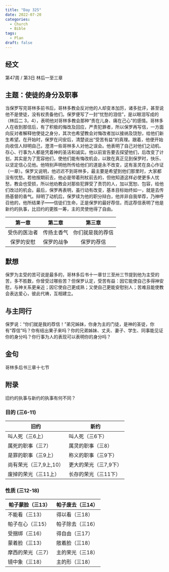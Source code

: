 ```yaml
---
title: "Day 325"
date: 2022-07-20
categories:
  - Church
  - Bible
tags:
  - Plan
draft: false
---
```


## 经文
第47周 / 第3日 林后一至三章

## 主题：使徒的身分及职事
当保罗写完哥林多前书后，哥林多教会反对他的人却变本加厉，诸多批评，甚至说他不是使徒，没有权责备他们。保罗便写了一封“忧愁的泪信”，是以眼泪写成的（林后二  3，4），表明他对哥林多教会那种“责在儿身、痛在己心”的感情。哥林多人在收到那信后，有了积极的悔改及回应，严责犯罪者，所以保罗再写信，一方面向反对者解释他使徒之身分，其次也希望教会对悔改者加以接纳及饶恕，给他们新生希望。在开始时，保罗在问安后，清楚说出“受苦有益”的真理。跟着，他便开始向收信人辩明自己，澄清一些哥林多人对他之误会。他表明了自己对他们之动机、存心、行事为人都是凭着神的圣洁和诚实。他以前宣告要去探望他们，后改变了计划，其实是为了宽容他们，使他们能有悔改机会，以致在真正见到保罗时，快乐、以坚定信心见他。他特别声明他所传给他们的道是永不改变，这有圣灵在良心作证（一章）。保罗又说明，他迟迟不到哥林多，最主要是希望到他们那里时，大家都没有忧愁。若他按期前去，他必是带着刑杖前去的，但他知道这样必使更多人忧愁，教会也受损，所以他劝教会对那些犯罪受了责罚的人，加以宽恕、包容，给他们改过的机会。最后，保罗再表明，虽行动有改变，基本目标始终如一，就是去传扬基督的香气。辩明了动机后，保罗续为他的职分辩白，他并非自我举荐，乃神呼召他的，他所结果子━━信徒们生命，正是保罗的最好荐信，而这荐信表明了他是新约的执事，比旧约的更胜一筹，主的灵使他得了自由。

|   第一章    |   第二章   |    第三章     |
|:--------:|:-------:|:----------:|
|  受伤的医治者  |  传扬主香气  |  你们就是我的荐信  |
|  保罗的安慰   |  保罗的战争  |   保罗的荐信    |

## 默想
保罗为主受的苦可说是最多的，哥林多后书十一章廿三至卅三节提到他为主受的苦，多不胜数，你曾受过哪些苦？但保罗认定，受苦有益：因它能使自己多得神安慰，与神关系更亲近；因它使自己更成熟；又使自己更能安慰别人；苦难且能使教会表达爱心，彼此代祷，互相建立。

## 与主同行
保罗说：“你们就是我的荐信！”弟兄姊妹，你身为主的门徒，是神的圣徒，你有“荐信”吗？你有结出果子来吗？你的兄弟姊妹、丈夫、妻子、学生、同事能见证你的身分吗？你行事为人的表现可以表明你的身分吗？

## 金句
哥林多后书三章十七节

## 附录
旧约的执事与新约的执事有何不同？

### 目的 (三6-11)

| **旧约**       | **新约**     |
| ------------ | ---------- |
 | 叫人死（三6上）    | 叫人死（三6下） |
| 属死的职事（三7）       | 属灵的职事（三8）   |
| 是罪的职事（三9上）      | 称义的职事（三9下）  |
| 尚有荣光（三7,9上,10）  | 更大的荣光（三7,9下） |
| 废掉的荣光（三11上）     | 长存的荣光（三11下） |

### 性质 (三12-18)

| 帕子蒙脸（三13） | 帕子废去（三14） |
| ----------- | ----------- |
| 不能看（三13）  | 得以看（三18）  |
| 帕子在心（三15） | 帕子除去（三16） |
| 受捆绑（三16）  | 得自由（三17）  |
| 蒙着脸（三13）  | 敞着脸（三18）  |
| 摩西的荣光（三7） | 主的荣光（三18） |
| 镜中象（三18）  | 主的形（三18）  |